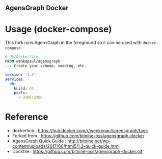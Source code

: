 ## AgensGraph Docker    

# Usage (docker-compose)    
This fork runs AgensGraph in the foreground so it can be used with `docker-compose`.

```Dockerfile
# db/Dockerfile
FROM wenkepaul/agensgraph
... Create your schema, seeding, etc.
```

```docker-compose.yml
version: '3.7'
services:
  db:
    build: db
    ports:
      - 3306:3306
```

# Reference
* dockerhub : https://hub.docker.com/r/wenkepaul/agensgraph/tags
* Forked from : https://github.com/bitnine-oss/agensgraph-docker
* AgensGraph Quick Guide : http://bitnine.net/wp-content/uploads/2017/06/html5/1.3-quick-guide.html
* Dockfile : https://github.com/bitnine-oss/agensgraph-docker.git
